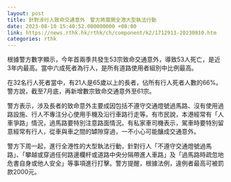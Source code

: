 ```yaml
---
layout: post
title: 針對涉行人致命交通意外　警方將展開全港大型執法行動
date: 2023-08-10 15:40:52.000000000 +08:00
link: https://news.rthk.hk/rthk/ch/component/k2/1712913-20230810.htm
categories: rthk
---
```


根據警方數字顯示，今年首兩季共發生53宗致命交通意外，導致53人死亡，是近3年内最高。當中六成死者為行人，是所有道路使用者組別中比例最高。

在32名行人死者當中，有21人是65歲以上的長者，佔所有行人死者人數的66%。警方說，截至7月底，再新增數宗致命交通意外至61宗。

警方表示，涉及長者的致命意外主要成因包括不遵守交通燈號過馬路、沒有使用過路設施、行人不專注分心使用手機及沿行車路行走等。有市民說，本港經常有「人車爭路」情況，過馬路要特別注意路面情況。有私家車司機表示，駕車時要特別留意經常有行人，從車與車之間的罅隙穿過，一不小心可能釀成交通意外。

警方下周一起，進行全港性的大型執法行動，針對行人「不遵守交通燈號過馬路」、「攀越或穿過任何路邊欄杆或道路中央分隔帶進人車路」及「過馬路時疏忽地危書自身或他人安全」等事項進行打擊。警方提醒，根據法例，違例者最高可被罰款2000元。
